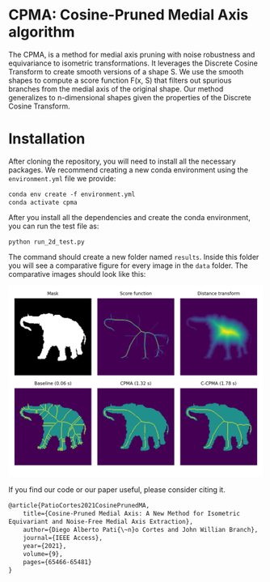 # CPMA: Cosine-Pruned Medial Axis algorithm

The CPMA, is a method for medial axis pruning with noise robustness and equivariance to isometric transformations. It leverages the Discrete Cosine Transform to create smooth versions of a shape S. We use the smooth shapes to compute a score function F(x, S) that filters out spurious branches from the medial axis of the original shape. Our method generalizes to n-dimensional shapes given the properties of the Discrete Cosine Transform. 

# Installation

After cloning the repository, you will need to install all the necessary packages. We recommend creating a new conda environment using the `environment.yml` file we provide:

```angular2html
conda env create -f environment.yml
conda activate cpma 
```

After you install all the dependencies and create the conda environment, you can run the test file as:

```angular2html
python run_2d_test.py
```

The command should create a new folder named `results`. Inside this folder you will see a comparative figure for every image in the `data` folder. The comparative images should look like this:

![alt text](https://github.com/dipaco/cpma/blob/main/docs/medial_axis_figure_elephant12.png?raw=true)

If you find our code or our paper useful, please consider citing it.

    @article{PatioCortes2021CosinePrunedMA,
        title={Cosine-Pruned Medial Axis: A New Method for Isometric Equivariant and Noise-Free Medial Axis Extraction},
        author={Diego Alberto Pati{\~n}o Cortes and John Willian Branch},
        journal={IEEE Access},
        year={2021},
        volume={9},
        pages={65466-65481}
    }
